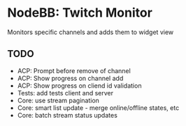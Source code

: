 # NodeBB: Twitch Monitor
Monitors specific channels and adds them to widget view

## TODO

- ACP: Prompt before remove of channel
- ACP: Show progress on channel add
- ACP: Show progress on cliend id validation
- Tests: add tests client and server
- Core: use stream pagination
- Core: smart list update - merge online/offline states, etc
- Core: batch stream status updates
